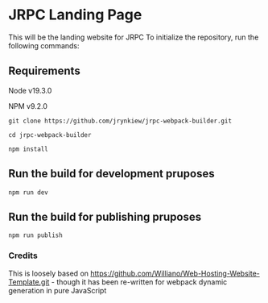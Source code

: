 # JRPC Landing Page
This will be the landing website for JRPC
To initialize the repository, run the following commands:

## Requirements
Node v19.3.0

NPM v9.2.0

`git clone https://github.com/jrynkiew/jrpc-webpack-builder.git`

`cd jrpc-webpack-builder`

`npm install`

## Run the build for development pruposes
`npm run dev`

## Run the build for publishing pruposes
`npm run publish`

### Credits
This is loosely based on https://github.com/Williano/Web-Hosting-Website-Template.git - though it has been re-written for webpack dynamic generation in pure JavaScript